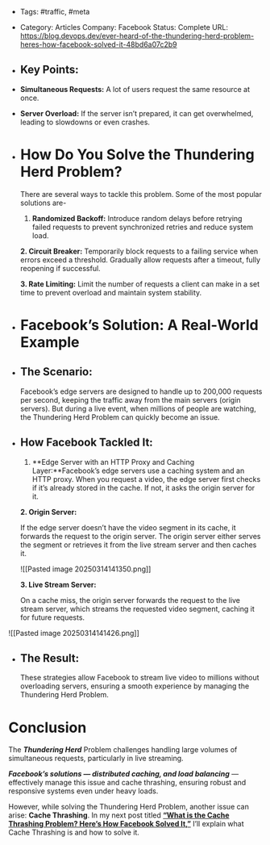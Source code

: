 - Tags: #traffic, #meta
- Category: Articles
  Company: Facebook
  Status: Complete
  URL: https://blog.devops.dev/ever-heard-of-the-thundering-herd-problem-heres-how-facebook-solved-it-48bd6a07c2b9
- ## Key Points:
- **Simultaneous Requests:** A lot of users request the same resource at once.
- **Server Overload:** If the server isn’t prepared, it can get overwhelmed, leading to slowdowns or even crashes.

- # How Do You Solve the Thundering Herd Problem?
  
  There are several ways to tackle this problem. Some of the most popular solutions are-
  
  1. **Randomized Backoff:** Introduce random delays before retrying failed requests to prevent synchronized retries and reduce system load.
  
  **2. Circuit Breaker:** Temporarily block requests to a failing service when errors exceed a threshold. Gradually allow requests after a timeout, fully reopening if successful.
  
  **3. Rate Limiting:** Limit the number of requests a client can make in a set time to prevent overload and maintain system stability.


- # **Facebook’s Solution: A Real-World Example**
- ## **The Scenario:**
  
  Facebook’s edge servers are designed to handle up to 200,000 requests per second, keeping the traffic away from the main servers (origin servers). But during a live event, when millions of people are watching, the Thundering Herd Problem can quickly become an issue.
- ## **How Facebook Tackled It:**
  
  1. **Edge Server with an HTTP Proxy and Caching Layer:**Facebook’s edge servers use a caching system and an HTTP proxy. When you request a video, the edge server first checks if it’s already stored in the cache. If not, it asks the origin server for it.
  
  **2. Origin Server:**
  
  If the edge server doesn’t have the video segment in its cache, it forwards the request to the origin server. The origin server either serves the segment or retrieves it from the live stream server and then caches it.
  
  ![[Pasted image 20250314141350.png]]
  
  **3. Live Stream Server:**
  
  On a cache miss, the origin server forwards the request to the live stream server, which streams the requested video segment, caching it for future requests.
  
![[Pasted image 20250314141426.png]]


- ## **The Result:**
  
  These strategies allow Facebook to stream live video to millions without overloading servers, ensuring a smooth experience by managing the Thundering Herd Problem.

# Conclusion
  
  The ***Thundering Herd*** Problem challenges handling large volumes of simultaneous requests, particularly in live streaming.
  
  ***Facebook’s solutions — distributed caching, and load balancing*** — effectively manage this issue and cache thrashing, ensuring robust and responsive systems even under heavy loads.
  
  However, while solving the Thundering Herd Problem, another issue can arise: **Cache Thrashing**. In my next post titled [**“What is the Cache Thrashing Problem? Here’s How Facebook Solved It,”**](https://medium.com/@sanimkhan13/what-is-the-cache-thrashing-problem-heres-how-facebook-solved-it-fcbd4f69266c) I’ll explain what Cache Thrashing is and how to solve it.